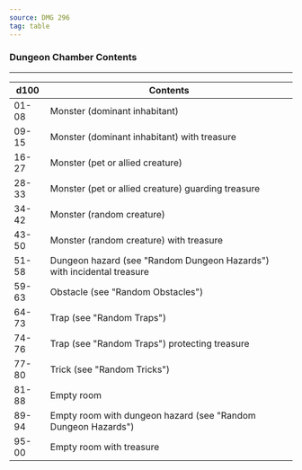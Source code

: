 ```yaml
---
source: DMG 296
tag: table
---
```


### Dungeon Chamber Contents
---
|d100|Contents|
|----|------------|
|01-08|Monster (dominant inhabitant)|
|09-15|Monster (dominant inhabitant) with treasure|
|16-27|Monster (pet or allied creature)|
|28-33|Monster (pet or allied creature) guarding treasure|
|34-42|Monster (random creature)|
|43-50|Monster (random creature) with treasure|
|51-58|Dungeon hazard (see "Random Dungeon Hazards") with incidental treasure|
|59-63|Obstacle (see "Random Obstacles")|
|64-73|Trap (see "Random Traps")|
|74-76|Trap (see "Random Traps") protecting treasure|
|77-80|Trick (see "Random Tricks")|
|81-88|Empty room|
|89-94|Empty room with dungeon hazard (see "Random Dungeon Hazards")|
|95-00|Empty room with treasure|

